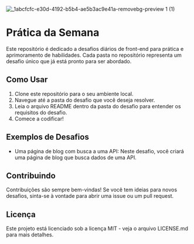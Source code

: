 
![_1abcfcfc-e30d-4192-b5b4-ae5b3ac9e41a-removebg-preview 1 (1)](https://github.com/denzelws/Pratica-da-Semana/assets/101350793/1b6e16cc-8e44-40b8-ac0f-9e276bf93680)


# Prática da Semana

Este repositório é dedicado a desafios diários de front-end para prática e aprimoramento de habilidades. Cada pasta no repositório representa um desafio único que já está pronto para ser abordado.

## Como Usar

1. Clone este repositório para o seu ambiente local.
2. Navegue até a pasta do desafio que você deseja resolver.
3. Leia o arquivo README dentro da pasta do desafio para entender os requisitos do desafio.
4. Comece a codificar!

## Exemplos de Desafios

- Uma página de blog com busca a uma API: Neste desafio, você criará uma página de blog que busca dados de uma API.

## Contribuindo

Contribuições são sempre bem-vindas! Se você tem ideias para novos desafios, sinta-se à vontade para abrir uma issue ou um pull request.

## Licença

Este projeto está licenciado sob a licença MIT - veja o arquivo LICENSE.md para mais detalhes.
